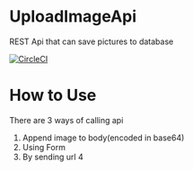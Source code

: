# UploadImageApi
REST Api that can save pictures to database

[![CircleCI](https://circleci.com/gh/fengints/UploadImageApi.svg?style=shield)](https://circleci.com/pipelines/github/fengints/UploadImageApi)
# How to Use
There are 3 ways of calling api
1. Append image to body(encoded in base64)
2. Using Form
3. By sending url
4
